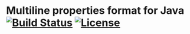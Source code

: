 # Multiline properties format for Java [![Build Status](https://travis-ci.org/mprops/mprops-java.svg?branch=master)](https://travis-ci.org/mprops/mprops-java) [![License](https://img.shields.io/badge/License-Apache%202.0-blue.svg)](https://opensource.org/licenses/Apache-2.0)
